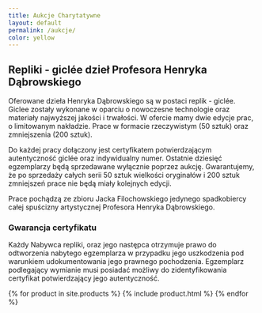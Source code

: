 ```yaml
---
title: Aukcje Charytatywne
layout: default
permalink: /aukcje/
color: yellow
---
```


<section class="feature--wide outro mt-30 mb-90">
<h2>Repliki - giclée dzieł Profesora Henryka Dąbrowskiego </h2>
<p>
Oferowane dzieła Henryka Dąbrowskiego są w postaci replik - giclée. Giclee zostały wykonane w oparciu o nowoczesne technologie oraz materiały najwyższej jakości i trwałości. W ofercie mamy dwie edycje prac, o limitowanym nakładzie. Prace w formacie rzeczywistym (50 sztuk) oraz zmniejszenia (200 sztuk). </p>
<p>
Do każdej pracy dołączony jest certyfikatem potwierdzającym autentyczność giclée oraz indywidualny numer. Ostatnie dziesięć egzemplarzy będą sprzedawane wyłącznie poprzez aukcję. Gwarantujemy, że po sprzedaży całych serii 50 sztuk wielkości oryginałów i 200 sztuk zmniejszeń prace nie będą miały kolejnych edycji.</p>
<p>
Prace pochądzą ze zbioru Jacka Filochowskiego jedynego spadkobiercy całej spuścizny artystycznej Profesora Henryka Dąbrowskiego.</p>


<h3>Gwarancja certyfikatu</h3>
<p>
Każdy Nabywca repliki, oraz jego następca otrzymuje prawo do odtworzenia nabytego egzemplarza w przypadku jego uszkodzenia pod warunkiem udokumentowania jego prawnego pochodzenia. Egzemplarz podlegający wymianie musi posiadać możliwy do zidentyfikowania certyfikat potwierdzający jego autentyczność.  </p>


</section>

{% for product in site.products %}
  {% include product.html %}
{% endfor %}